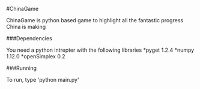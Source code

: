 #ChinaGame

ChinaGame is python based game to highlight all the fantastic progress China is making

###Dependencies

You need a python intrepter with the following libraries
*pyget 1.2.4
*numpy 1.12.0
*openSimplex 0.2

###Running

To run, type 'python main.py'
